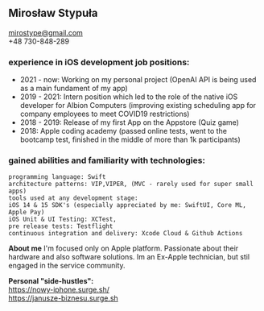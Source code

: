 ## Mirosław Stypuła 
mirostype@gmail.com\
+48 730-848-289


### experience in iOS development job positions: 
- 2021 - now: Working on my personal project (OpenAI API is being used as a main fundament of my app) 
- 2019 - 2021: Intern position which led to the role of the native iOS developer for Albion Computers (improving existing scheduling app for company employees to meet COVID19 restrictions)  
- 2018 - 2019: Release of my first App on the Appstore (Quiz game)
- 2018: Apple coding academy (passed online tests, went to the bootcamp test, finished in the middle of more than 1k participants) 

### gained abilities and familiarity with technologies:
```
programming language: Swift 
architecture patterns: VIP,VIPER, (MVC - rarely used for super small apps)
tools used at any development stage:
iOS 14 & 15 SDK's (especially appreciated by me: SwiftUI, Core ML, Apple Pay) 
iOS Unit & UI Testing: XCTest,
pre release tests: Testflight
continuous integration and delivery: Xcode Cloud & Github Actions 
```
**About me**
I'm focused only on Apple platform. Passionate about their hardware and also software solutions. Im an Ex-Apple technician, but stil engaged in the service community. 

**Personal "side-hustles":**\
https://nowy-iphone.surge.sh/ \
https://janusze-biznesu.surge.sh
